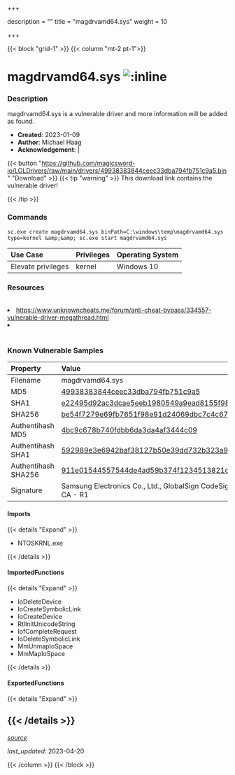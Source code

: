 +++

description = ""
title = "magdrvamd64.sys"
weight = 10

+++


{{< block "grid-1" >}}
{{< column "mt-2 pt-1">}}


# magdrvamd64.sys ![:inline](/images/twitter_verified.png) 


### Description

magdrvamd64.sys is a vulnerable driver and more information will be added as found.

- **Created**: 2023-01-09
- **Author**: Michael Haag
- **Acknowledgement**:  | [](https://twitter.com/)

{{< button "https://github.com/magicsword-io/LOLDrivers/raw/main/drivers/49938383844ceec33dba794fb751c9a5.bin" "Download" >}}
{{< tip "warning" >}}
This download link contains the vulnerable driver!

{{< /tip >}}

### Commands

```
sc.exe create magdrvamd64.sys binPath=C:\windows\temp\magdrvamd64.sys     type=kernel &amp;&amp; sc.exe start magdrvamd64.sys
```

| Use Case | Privileges | Operating System | 
|:---- | ---- | ---- |
| Elevate privileges | kernel | Windows 10 |

### Resources
<br>
<li><a href="https://www.unknowncheats.me/forum/anti-cheat-bypass/334557-vulnerable-driver-megathread.html">https://www.unknowncheats.me/forum/anti-cheat-bypass/334557-vulnerable-driver-megathread.html</a></li>
<li><a href=""></a></li>
<br>

### Known Vulnerable Samples

| Property           | Value |
|:-------------------|:------|
| Filename           | magdrvamd64.sys |
| MD5                | [49938383844ceec33dba794fb751c9a5](https://www.virustotal.com/gui/file/49938383844ceec33dba794fb751c9a5) |
| SHA1               | [e22495d92ac3dcae5eeb1980549a9ead8155f98a](https://www.virustotal.com/gui/file/e22495d92ac3dcae5eeb1980549a9ead8155f98a) |
| SHA256             | [be54f7279e69fb7651f98e91d24069dbc7c4c67e65850e486622ccbdc44d9a57](https://www.virustotal.com/gui/file/be54f7279e69fb7651f98e91d24069dbc7c4c67e65850e486622ccbdc44d9a57) |
| Authentihash MD5   | [4bc9c678b740fdbb6da3da4af3444c09](https://www.virustotal.com/gui/search/authentihash%253A4bc9c678b740fdbb6da3da4af3444c09) |
| Authentihash SHA1  | [592989e3e6942baf38127b50e39dd732b323a92d](https://www.virustotal.com/gui/search/authentihash%253A592989e3e6942baf38127b50e39dd732b323a92d) |
| Authentihash SHA256| [911e01544557544de4ad59b374f1234513821c50a00c7afa62a8fcca07385b2f](https://www.virustotal.com/gui/search/authentihash%253A911e01544557544de4ad59b374f1234513821c50a00c7afa62a8fcca07385b2f) |
| Signature         | Samsung Electronics Co., Ltd., GlobalSign CodeSigning CA - G2, GlobalSign Root CA - R1   |


#### Imports
{{< details "Expand" >}}
* NTOSKRNL.exe

{{< /details >}}
#### ImportedFunctions
{{< details "Expand" >}}
* IoDeleteDevice
* IoCreateSymbolicLink
* IoCreateDevice
* RtlInitUnicodeString
* IofCompleteRequest
* IoDeleteSymbolicLink
* MmUnmapIoSpace
* MmMapIoSpace

{{< /details >}}
#### ExportedFunctions
{{< details "Expand" >}}

{{< /details >}}
-----



[*source*](https://github.com/magicsword-io/LOLDrivers/tree/main/yaml/magdrvamd64.yaml)

*last_updated:* 2023-04-20








{{< /column >}}
{{< /block >}}
